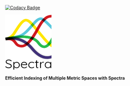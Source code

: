 [![Codacy Badge](https://api.codacy.com/project/badge/Grade/e86794b0136343daa3c5b7e562358a5e)](https://www.codacy.com?utm_source=github.com&amp;utm_medium=referral&amp;utm_content=zabotg/Spectra&amp;utm_campaign=Badge_Grade)

<img src="https://github.com/zabotg/Spectra/blob/master/archives/spectra-logo.png" data-canonical-src="https://github.com/zabotg/Spectra/blob/master/archives/spectra-logo.png" width="150" height="180" />


<b>Efficient Indexing of Multiple Metric Spaces with Spectra</b>
